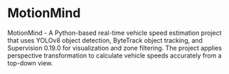 # MotionMind
MotionMind - A Python-based real-time vehicle speed estimation project that uses YOLOv8 object detection, ByteTrack object tracking, and Supervision 0.19.0 for visualization and zone filtering. The project applies perspective transformation to calculate vehicle speeds accurately from a top-down view.
